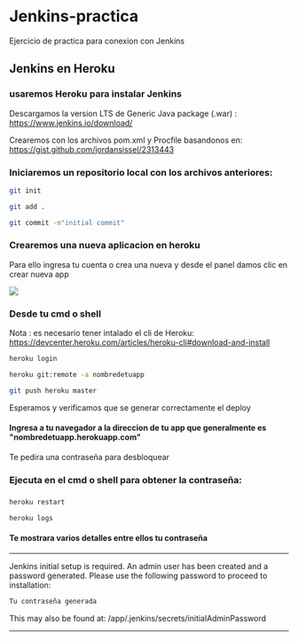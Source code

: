 # Jenkins-practica
Ejercicio de practica para conexion con Jenkins

## Jenkins en Heroku
### usaremos Heroku para instalar Jenkins

Descargamos la version LTS de Generic Java package (.war) : https://www.jenkins.io/download/

Crearemos con los archivos pom.xml y Procfile basandonos en: https://gist.github.com/jordansissel/2313443 

### Iniciaremos un repositorio local con  los archivos anteriores:

```sh
git init
```

```sh
git add .
```
```sh
git commit -m"initial commit"
```
### Crearemos una nueva aplicacion en heroku 
Para ello ingresa tu cuenta o crea una nueva y desde el panel damos clic en crear nueva app

![](https://miro.medium.com/max/724/1*RRsMnNP4wIi-tLvzd9jGZg.png)

### Desde tu cmd o shell
Nota : es necesario tener intalado el cli de Heroku: https://devcenter.heroku.com/articles/heroku-cli#download-and-install
```sh
heroku login
```
```sh
heroku git:remote -a nombredetuapp
```
```sh
git push heroku master
```
Esperamos y verificamos que se generar correctamente el deploy 

#### Ingresa a tu navegador a la direccion de tu app que generalmente es "nombredetuapp.herokuapp.com"
Te pedira una contraseña para desbloquear
### Ejecuta en el cmd o shell para obtener la contraseña: 
###

```sh
heroku restart
```
```sh
heroku logs
```
#### Te mostrara varios detalles entre ellos tu contraseña

*************************************************************


 Jenkins initial setup is required. An admin user has been created and a password generated.
 Please use the following password to proceed to installation:
```sh
Tu contraseña generada
```
 This may also be found at: /app/.jenkins/secrets/initialAdminPassword
  *************************************************************



